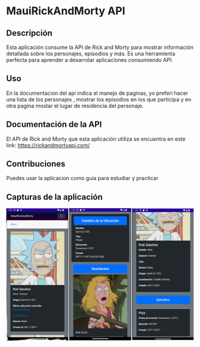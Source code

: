# MauiRickAndMorty API

## Descripción
Esta aplicación consume la API de Rick and Morty para mostrar información detallada sobre los personajes, episodios y más. Es una herramienta perfecta para aprender a desarrolar aplicaciones consumiendo API.

## Uso
En la documentacion del api indica el manejo de paginas, yo preferi hacer una lista de los personajes , mostrar los episodios en los que participa y en otra pagina mostar el lugar de residencia del personaje.

## Documentación de la API
El API de Rick and Morty que esta aplicación utiliza se encuentra en este link: https://rickandmortyapi.com/

## Contribuciones
Puedes usar la aplicacion como guia para estudiar y practicar 

## Capturas de la aplicación
![Rick and Morty](https://github.com/ermandev7/MauiRickAndMorty/blob/master/MauiRickAndMorty/Resources/Images/132411.png)



